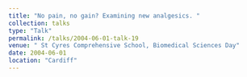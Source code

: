 ```yaml
---
title: "No pain, no gain? Examining new analgesics. "
collection: talks
type: "Talk"
permalink: /talks/2004-06-01-talk-19
venue: " St Cyres Comprehensive School, Biomedical Sciences Day"
date: 2004-06-01
location: "Cardiff"
---
```

